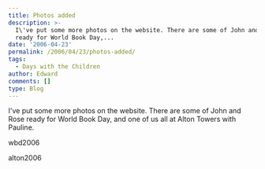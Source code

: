 ```yaml
---
title: Photos added
description: >-
  I\'ve put some more photos on the website. There are some of John and Rose
  ready for World Book Day,...
date: '2006-04-23'
permalink: /2006/04/23/photos-added/
tags:
  - Days with the Children
author: Edward
comments: []
type: Blog
---
```


I\'ve put some more photos on the website. There are some of John and
Rose ready for World Book Day, and one of us all at Alton Towers with
Pauline.

<wpg2>wbd2006</wpg2>

<wpg2>alton2006</wpg2>

